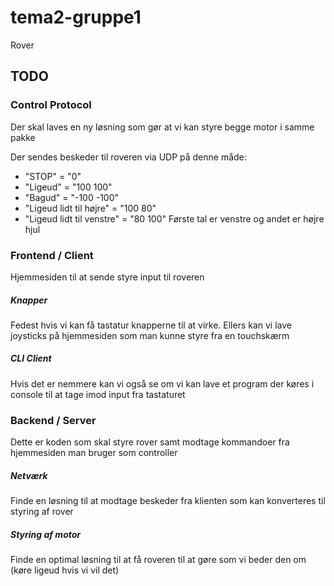 # tema2-gruppe1
Rover

## TODO

### Control Protocol

Der skal laves en ny løsning som gør at vi kan styre begge motor i samme pakke

Der sendes beskeder til roveren via UDP på denne måde:
- "STOP"                    = "0"
- "Ligeud"                  = "100 100"
- "Bagud"                   = "-100 -100"
- "Ligeud lidt til højre"   = "100 80"
- "Ligeud lidt til venstre" = "80 100"
Første tal er venstre og andet er højre hjul

### Frontend / Client
Hjemmesiden til at sende styre input til roveren
##### Knapper
Fedest hvis vi kan få tastatur knapperne til at virke.
Ellers kan vi lave joysticks på hjemmesiden som man kunne styre fra en touchskærm
##### CLI Client
Hvis det er nemmere kan vi også se om vi kan lave et program der køres i console til at tage imod input fra tastaturet

### Backend / Server
Dette er koden som skal styre rover samt modtage kommandoer fra hjemmesiden man bruger som controller
##### Netværk
Finde en løsning til at modtage beskeder fra klienten som kan konverteres til styring af rover
##### Styring af motor
Finde en optimal løsning til at få roveren til at gøre som vi beder den om (køre ligeud hvis vi vil det)
